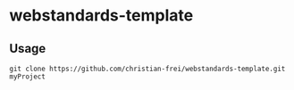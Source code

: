 # webstandards-template
## Usage
```shell
git clone https://github.com/christian-frei/webstandards-template.git myProject
```
